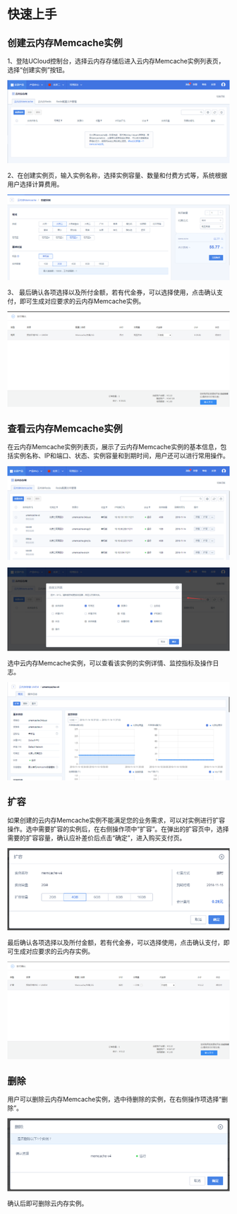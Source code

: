 # 快速上手



## 创建云内存Memcache实例

1、登陆UCloud控制台，选择云内存存储后进入云内存Memcache实例列表页，选择“创建实例”按钮。

![image](/images/umemv4-01.png)

2、在创建实例页，输入实例名称，选择实例容量、数量和付费方式等，系统根据用户选择计算费用。

![image](/images//ummev4-00.png)

3、 最后确认各项选择以及所付金额，若有代金券，可以选择使用，点击确认支付，即可生成对应要求的云内存Memcache实例。

![image](/images/3.png)

## 查看云内存Memcache实例

在云内存Memcache实例列表页，展示了云内存Memcache实例的基本信息，包括实例名称、IP和端口、状态、实例容量和到期时间，用户还可以进行常用操作。

![image](/images/umemv4-03.png)

![image](/images/umemv4-02.png)

选中云内存Memcache实例，可以查看该实例的实例详情、监控指标及操作日志。

![image](/images/umemv4-04.png)

## 扩容

如果创建的云内存Memcache实例不能满足您的业务需求，可以对实例进行扩容操作。选中需要扩容的实例后，在右侧操作项中“扩容”。在弹出的扩容页中，选择需要的扩容容量，确认应补差价后点击“确定”，进入购买支付页。

![image](/images/umemv4-10.png)

最后确认各项选择以及所付金额，若有代金券，可以选择使用，点击确认支付，即可生成对应要求的云内存实例。

![image](/images/8.png)

## 删除

用户可以删除云内存Memcache实例，选中待删除的实例，在右侧操作项选择“删除”。

![image](/images/umemv4-11.png)

确认后即可删除云内存实例。
